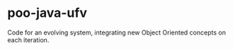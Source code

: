 # poo-java-ufv
Code for an evolving system, integrating new Object Oriented concepts on each iteration.

